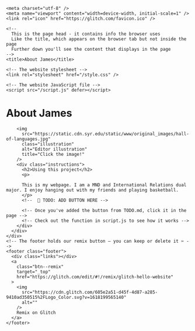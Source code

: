 <!DOCTYPE html>
<html lang="en">
  <head>
    <!-- 
      This is an HTML comment
      You can write text in a comment and the content won't be visible in the page
    -->

    <meta charset="utf-8" />
    <meta name="viewport" content="width=device-width, initial-scale=1" />
    <link rel="icon" href="https://glitch.com/favicon.ico" />

    <!--
      This is the page head - it contains info the browser uses
      Like the title, which appears on the browser tab but not inside the page
      Further down you'll see the content that displays in the page
    -->
    <title>About James</title>

    <!-- The website stylesheet -->
    <link rel="stylesheet" href="/style.css" />

    <!-- The website JavaScript file -->
    <script src="/script.js" defer></script>
  </head>
  <body>
    <!--
      The body includes the content you see in the page
      Each element is defined using tags, like this <div></div>
      The attributes like class="wrapper" let us style elements in the CSS
    -->
    <div class="wrapper">
      <div class="content" role="main">
        <h1 class="title">About James</h1>
        
        <img
          src="https://static.cdn.syr.edu/static/www/original_images/hall-of-languages.jpg"
          class="illustration"
          alt="Editor illustration"
          title="Click the image!"
        />
        <div class="instructions">
          <h2>Using this project</h2>
          <p>
            
          This is my webpage. I am a MND and International Relations dual major. I enjoy hanging out with my friends and playing basketball.
          </p>
          <!--  🚧 TODO: ADD BUTTON HERE -->

          <!-- Once you've added the button from TODO.md, click it in the page -->
          <!-- Check out the function in script.js to see how it works -->
        </div>
      </div>
    </div>
    <!-- The footer holds our remix button — you can keep or delete it ✂ -->
    <footer class="footer">
      <div class="links"></div>
      <a
        class="btn--remix"
        target="_top"
        href="https://glitch.com/edit/#!/remix/glitch-hello-website"
      >
        <img
          src="https://cdn.glitch.com/605e2a51-d45f-4d87-a285-9410ad350515%2FLogo_Color.svg?v=1618199565140"
          alt=""
        />
        Remix on Glitch
      </a>
    </footer>
  </body>
</html>
